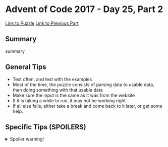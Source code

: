 # Advent of Code 2017 - Day 25, Part 2

[Link to Puzzle](https://adventofcode.com/2017/day/25#part2)
[Link to Previous Part](https://github.com/CodingAP/unofficial-aoc-syllabus/blob/main/years/2017/day25/part1.md)

## Summary
summary

## General Tips
- Test often, and test with the examples
- Most of the time, the puzzle consists of parsing data to usable data, then doing something with that usable data
- Make sure the input is the same as it was from the website
- If it is taking a while to run, it may not be working right
- If all else fails, either take a break and come back to it later, or get some help.

## Specific Tips (SPOILERS)
<details> <summary>Spoiler warning!</summary>

specific tips

</details>